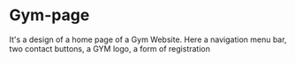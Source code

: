 # Gym-page

It's a design of a home page of a Gym Website.
Here a navigation menu bar, two contact buttons, a GYM logo, a form of registration

